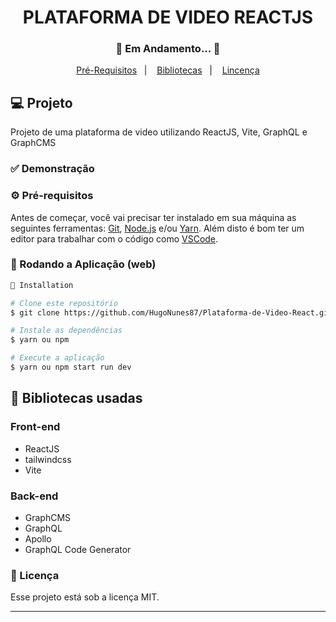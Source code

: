 <h1 align="center">
    PLATAFORMA DE VIDEO REACTJS
</h1>
<h3 align="center"> 
  🚧  Em Andamento...  🚧
</h3>

<p align="center">
  <a href="#-pré-requisitos">Pré-Requisitos</a>&nbsp;&nbsp;&nbsp;|&nbsp;&nbsp;&nbsp;
  <a href="#-bibliotecas-usadas">Bibliotecas</a>&nbsp;&nbsp;&nbsp;|&nbsp;&nbsp;&nbsp;
  <a href="#-licença">Lincença</a>
</p>

## 💻 Projeto

Projeto de uma plataforma de video utilizando ReactJS, Vite, GraphQL e GraphCMS
  
 ### ✅ Demonstração
 <p align="center">
  
</p>


### ⚙ Pré-requisitos

Antes de começar, você vai precisar ter instalado em sua máquina as seguintes ferramentas:
[Git](https://git-scm.com), [Node.js](https://nodejs.org/en/) e/ou [Yarn](https://yarnpkg.com/). 
Além disto é bom ter um editor para trabalhar com o código como [VSCode](https://code.visualstudio.com/).



### 📗 Rodando a Aplicação (web)

```bash
📗 Installation

# Clone este repositório
$ git clone https://github.com/HugoNunes87/Plataforma-de-Video-React.git

# Instale as dependências
$ yarn ou npm

# Execute a aplicação
$ yarn ou npm start run dev
```

## 🚀 Bibliotecas usadas

### Front-end
* ReactJS
* tailwindcss
* Vite
### Back-end
* GraphCMS
* GraphQL
* Apollo
* GraphQL Code Generator


### 📝 Licença

Esse projeto está sob a licença MIT.

<hr/>
